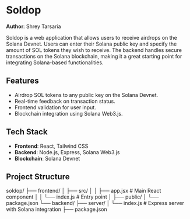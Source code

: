 # Soldop

**Author**: Shrey Tarsaria

Soldop is a web application that allows users to receive airdrops on the Solana Devnet. Users can enter their Solana public key and specify the amount of SOL tokens they wish to receive. The backend handles secure transactions on the Solana blockchain, making it a great starting point for integrating Solana-based functionalities.

## Features
- Airdrop SOL tokens to any public key on the Solana Devnet.
- Real-time feedback on transaction status.
- Frontend validation for user input.
- Blockchain integration using Solana Web3.js.

## Tech Stack
- **Frontend**: React, Tailwind CSS
- **Backend**: Node.js, Express, Solana Web3.js
- **Blockchain**: Solana Devnet

## Project Structure
soldop/
├── frontend/
│   ├── src/
│   │   ├── app.jsx         # Main React component
│   │   └── index.js        # Entry point
│   ├── public/
│   └── package.json
└── backend/
    ├── server/
    │   └── index.js        # Express server with Solana integration
    ├── package.json